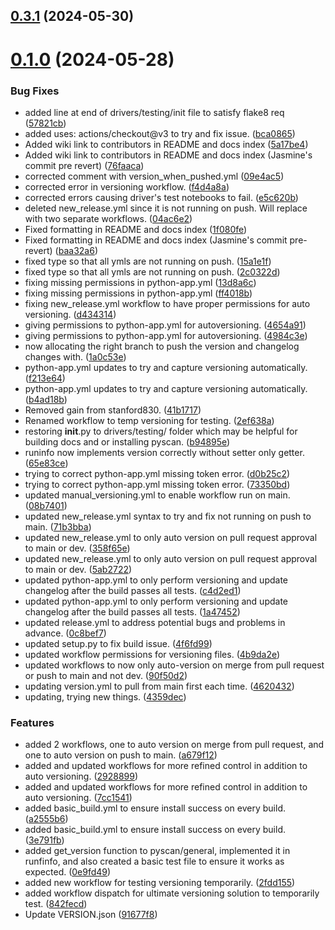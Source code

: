 ## [0.3.1](https://github.com/AMCOIndustries/pyscan/compare/v0.1.0...v0.3.1) (2024-05-30)



# [0.1.0](https://github.com/AMCOIndustries/pyscan/compare/b4ad18b3c1e805d6a3ecbdddddb5a55a0fcd1502...v0.1.0) (2024-05-28)


### Bug Fixes

* added line at end of drivers/testing/init file to satisfy flake8 req ([57821cb](https://github.com/AMCOIndustries/pyscan/commit/57821cb008084b9c8d6b7526ce914bc1051f4548))
* added uses: actions/checkout@v3 to try and fix issue. ([bca0865](https://github.com/AMCOIndustries/pyscan/commit/bca0865fda6a132745c477e950577d355dacc813))
* Added wiki link to contributors in README and docs index ([5a17be4](https://github.com/AMCOIndustries/pyscan/commit/5a17be4b768d106ea8d162cfb42776e769dc5b8a))
* Added wiki link to contributors in README and docs index (Jasmine's commit pre revert) ([76faaca](https://github.com/AMCOIndustries/pyscan/commit/76faaca2843ce90eb5bc99dc00f050591a438167))
* corrected comment with version_when_pushed.yml ([09e4ac5](https://github.com/AMCOIndustries/pyscan/commit/09e4ac5573ad5053dac942420e7616d81b60890a))
* corrected error in versioning workflow. ([f4d4a8a](https://github.com/AMCOIndustries/pyscan/commit/f4d4a8ab7b360c0e406c4b4befdfc8393ba6a1a3))
* corrected errors causing driver's test notebooks to fail. ([e5c620b](https://github.com/AMCOIndustries/pyscan/commit/e5c620bc103877766dd03780de6ea4c3c98a67fd))
* deleted new_release.yml since it is not running on push. Will replace with two separate workflows. ([04ac6e2](https://github.com/AMCOIndustries/pyscan/commit/04ac6e206311d02cdaf03200014a8e2150baee0c))
* Fixed formatting in README and docs index ([1f080fe](https://github.com/AMCOIndustries/pyscan/commit/1f080fecc8d43346b50a917e7defb340417dad02))
* Fixed formatting in README and docs index (Jasmine's commit pre-revert) ([baa32a6](https://github.com/AMCOIndustries/pyscan/commit/baa32a663b1c7744a48488b58709d4c220d5f9a0))
* fixed type so that all ymls are not running on push. ([15a1e1f](https://github.com/AMCOIndustries/pyscan/commit/15a1e1f12a2c24819fe41af311ad1ad48c8345f4))
* fixed type so that all ymls are not running on push. ([2c0322d](https://github.com/AMCOIndustries/pyscan/commit/2c0322d19171a37ca1cc827f03771e8c51b6f15a))
* fixing missing permissions in python-app.yml ([13d8a6c](https://github.com/AMCOIndustries/pyscan/commit/13d8a6cfc7bc2d00e6b147876e527f37bc028125))
* fixing missing permissions in python-app.yml ([ff4018b](https://github.com/AMCOIndustries/pyscan/commit/ff4018bb059f422445164bf1472cc1b84b143337))
* fixing new_release.yml workflow to have proper permissions for auto versioning. ([d434314](https://github.com/AMCOIndustries/pyscan/commit/d434314c2df54acb8c34a9f33f14ae141b67e025))
* giving permissions to python-app.yml for autoversioning. ([4654a91](https://github.com/AMCOIndustries/pyscan/commit/4654a914d1ebe254e410ae4764e1fd7ab716c590))
* giving permissions to python-app.yml for autoversioning. ([4984c3e](https://github.com/AMCOIndustries/pyscan/commit/4984c3ec6b5c558b445f4024542ef5a848104e75))
* now allocating the right branch to push the version and changelog changes with. ([1a0c53e](https://github.com/AMCOIndustries/pyscan/commit/1a0c53e77390859490c735921c08dd30ba3242f5))
* python-app.yml updates to try and capture versioning automatically. ([f213e64](https://github.com/AMCOIndustries/pyscan/commit/f213e6468da3208f7a9c06ed4fee84d6b5c3a32a))
* python-app.yml updates to try and capture versioning automatically. ([b4ad18b](https://github.com/AMCOIndustries/pyscan/commit/b4ad18b3c1e805d6a3ecbdddddb5a55a0fcd1502))
* Removed gain from stanford830. ([41b1717](https://github.com/AMCOIndustries/pyscan/commit/41b171743170a912ad814b2aae0d2e5941f1579d))
* Renamed workflow to temp versioning for testing. ([2ef638a](https://github.com/AMCOIndustries/pyscan/commit/2ef638a9d29726419412bb4e49b3ea6d635668d2))
* restoring __init__.py to drivers/testing/ folder which may be helpful for building docs and or installing pyscan. ([b94895e](https://github.com/AMCOIndustries/pyscan/commit/b94895e4e26925d91240215cf59a1468e5d709c1))
* runinfo now implements version correctly without setter only getter. ([65e83ce](https://github.com/AMCOIndustries/pyscan/commit/65e83ce4f650fbae5935a724bd58f6fae003bc00))
* trying to correct python-app.yml missing token error. ([d0b25c2](https://github.com/AMCOIndustries/pyscan/commit/d0b25c2f08026dadb4ad83ebb7665c95fba42fec))
* trying to correct python-app.yml missing token error. ([73350bd](https://github.com/AMCOIndustries/pyscan/commit/73350bdf3caaadb0b10c74d074d591e6ed5c5d55))
* updated manual_versioning.yml to enable workflow run on main. ([08b7401](https://github.com/AMCOIndustries/pyscan/commit/08b7401ebd8f5d0eab1fbff399bb746474fdd0d4))
* updated new_release.yml syntax to try and fix not running on push to main. ([71b3bba](https://github.com/AMCOIndustries/pyscan/commit/71b3bba9ce1c0395e8469294e62a0d1831dcbc1d))
* updated new_release.yml to only auto version on pull request approval to main or dev. ([358f65e](https://github.com/AMCOIndustries/pyscan/commit/358f65e5ec0b875595bbf5a6d14fabe35c3195b4))
* updated new_release.yml to only auto version on pull request approval to main or dev. ([5ab2722](https://github.com/AMCOIndustries/pyscan/commit/5ab272271bf833f013105c837aff3d096b5a661e))
* updated python-app.yml to only perform versioning and update changelog after the build passes all tests. ([c4d2ed1](https://github.com/AMCOIndustries/pyscan/commit/c4d2ed16852f347957b4e800d7364b869d763fbd))
* updated python-app.yml to only perform versioning and update changelog after the build passes all tests. ([1a47452](https://github.com/AMCOIndustries/pyscan/commit/1a47452e0e73a32f0e5a83dac3cf27ef1b442ac0))
* updated release.yml to address potential bugs and problems in advance. ([0c8bef7](https://github.com/AMCOIndustries/pyscan/commit/0c8bef778e0c8a5fe66434278c9f950b74a98eaf))
* updated setup.py to fix build issue. ([4f6fd99](https://github.com/AMCOIndustries/pyscan/commit/4f6fd99417ed22be9a73ee48fe93e71efbd97d35))
* updated workflow permissions for versioning files. ([4b9da2e](https://github.com/AMCOIndustries/pyscan/commit/4b9da2efae19774653529ef348ea2786e17c600c))
* updated workflows to now only auto-version on merge from pull request or push to main and not dev. ([90f50d2](https://github.com/AMCOIndustries/pyscan/commit/90f50d2b464f9b3358e6679e134ba305bf8de2e4))
* updating version.yml to pull from main first each time. ([4620432](https://github.com/AMCOIndustries/pyscan/commit/4620432b024afc234551df58d3088fb238f0c6fd))
* updating, trying new things. ([4359dec](https://github.com/AMCOIndustries/pyscan/commit/4359decff896c42ab3fabed3c19c2c31aca3f61b))


### Features

* added 2 workflows, one to auto version on merge from pull request, and one to auto version on push to main. ([a679f12](https://github.com/AMCOIndustries/pyscan/commit/a679f12b3051824ca0f4d4fa9a9c31a359ad3848))
* added and updated workflows for more refined control in addition to auto versioning. ([2928899](https://github.com/AMCOIndustries/pyscan/commit/2928899afe7c27579183ad53c5340ebe6cb168bb))
* added and updated workflows for more refined control in addition to auto versioning. ([7cc1541](https://github.com/AMCOIndustries/pyscan/commit/7cc1541e6c4357a21bfad7198a8a151affa2dbff))
* added basic_build.yml to ensure install success on every build. ([a2555b6](https://github.com/AMCOIndustries/pyscan/commit/a2555b6ab5d2fc4415cb49f3a3be082a0afcf6de))
* added basic_build.yml to ensure install success on every build. ([3e791fb](https://github.com/AMCOIndustries/pyscan/commit/3e791fb93146d5d0e16c1a269d6feb80fac142eb))
* added get_version function to pyscan/general, implemented it in runfinfo, and also created a basic test file to ensure it works as expected. ([0e9fd49](https://github.com/AMCOIndustries/pyscan/commit/0e9fd49e3720c392368e9efa44c1a6f9d7ba85f8))
* added new workflow for testing versioning temporarily. ([2fdd155](https://github.com/AMCOIndustries/pyscan/commit/2fdd155d3eb90dff372467fe025b7ffdd08852d8))
* added workflow dispatch for ultimate versioning solution to temporarily test. ([842fecd](https://github.com/AMCOIndustries/pyscan/commit/842fecd446a443cfdcc023d95ccd1e8260b8c361))
* Update VERSION.json ([91677f8](https://github.com/AMCOIndustries/pyscan/commit/91677f8d0f51821dfdea19d9941ca2f275a11914))



